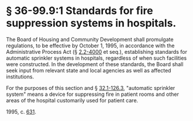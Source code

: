 # § 36-99.9:1 Standards for fire suppression systems in hospitals.

<p>The Board of Housing and Community Development shall promulgate regulations, to be effective by October 1, 1995, in accordance with the Administrative Process Act (§ <a href='http://law.lis.virginia.gov/vacode/2.2-4000/'>2.2-4000</a> et seq.), establishing standards for automatic sprinkler systems in hospitals, regardless of when such facilities were constructed. In the development of these standards, the Board shall seek input from relevant state and local agencies as well as affected institutions.</p><p>For the purposes of this section and § <a href='http://law.lis.virginia.gov/vacode/32.1-126.3/'>32.1-126.3</a>, "automatic sprinkler system" means a device for suppressing fire in patient rooms and other areas of the hospital customarily used for patient care.</p><p>1995, c. <a href='http://lis.virginia.gov/cgi-bin/legp604.exe?951+ful+CHAP0631'>631</a>.</p>
